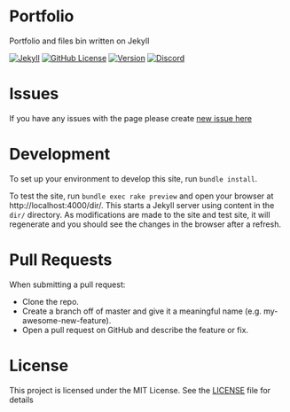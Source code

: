 # Portfolio
Portfolio and files bin written on Jekyll

[![Jekyll](https://github.com/igorkowalczyk/igorkowalczyk.github.io/workflows/Jekyll/badge.svg)](https://igorkowalczyk.github.io)
[![GitHub License](https://img.shields.io/github/license/igorkowalczyk/igorkowalczyk.github.io?color=%2334D058&logo=github&logoColor=959DA5&labelColor=24292E)](https://igorkowalczyk.github.io/license.txt)
[![Version](https://img.shields.io/github/v/release/igorkowalczyk/igorkowalczyk.github.io?color=%2334D058&logo=github&logoColor=959DA5&labelColor=24292E)](https://github.com/igorkowalczyk/igorkowalczyk.github.io/releases)
[![Discord](https://img.shields.io/discord/666599184844980224?color=%2334D058&logo=discord&logoColor=7289da&labelColor=24292E)](https://discord.gg/f4KtqNB)

# Issues
If you have any issues with the page please create [new issue here](https://github.com/igorkowalczyk/igorkowalczyk.github.io/issues)

# Development
To set up your environment to develop this site, run `bundle install`.

To test the site, run `bundle exec rake preview` and open your browser at http://localhost:4000/dir/. This starts a Jekyll server using content in the `dir/` directory. As modifications are made to the site and test site, it will regenerate and you should see the changes in the browser after a refresh.

# Pull Requests
When submitting a pull request:

- Clone the repo.
- Create a branch off of master and give it a meaningful name (e.g. my-awesome-new-feature).
- Open a pull request on GitHub and describe the feature or fix.

# License
This project is licensed under the MIT License. See the [LICENSE](https://igorkowalczyk.github.io/license.txt) file for details
